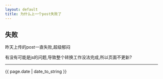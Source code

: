 ```yaml
---
layout: default
title: 为什么上一个post失败了
---
```


## 失败

昨天上传的post一直失败,超级郁闷

有没有可能是js的问题,导致整个转换工作没法完成,所以页面不更新?

----

{{ page.date | date_to_string }}
